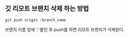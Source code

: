 ## 깃 리모트 브랜치 삭제 하는 방법

```
git push origin :branch_name
```
브랜치 이름 앞에 ':'붙인 후 push를 하면 리모트 브랜치가 삭제된다.
